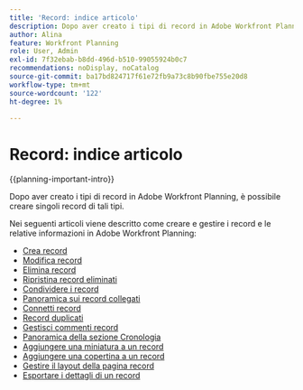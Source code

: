 ```yaml
---
title: 'Record: indice articolo'
description: Dopo aver creato i tipi di record in Adobe Workfront Planning, è possibile creare singoli record di tali tipi. Nei seguenti articoli viene descritto come creare e gestire record e relative informazioni in Adobe Workfront Planning.
author: Alina
feature: Workfront Planning
role: User, Admin
exl-id: 7f32ebab-b8dd-496d-b510-99055924b0c7
recommendations: noDisplay, noCatalog
source-git-commit: ba17bd824717f61e72fb9a73c8b90fbe755e20d8
workflow-type: tm+mt
source-wordcount: '122'
ht-degree: 1%

---
```



# Record: indice articolo

<!--<span class="preview">The highlighted information on this page refers to functionality not yet generally available. It is available only in the Preview environment for all customers. After the monthly releases to Production, the same features are also available in the Production environment for customers who enabled fast releases. </span>   

<span class="preview">For information about fast releases, see [Enable or disable fast releases for your organization](/help/quicksilver/administration-and-setup/set-up-workfront/configure-system-defaults/enable-fast-release-process.md). </span>-->

{{planning-important-intro}}

Dopo aver creato i tipi di record in Adobe Workfront Planning, è possibile creare singoli record di tali tipi.

Nei seguenti articoli viene descritto come creare e gestire i record e le relative informazioni in Adobe Workfront Planning:

* [Crea record](/help/quicksilver/planning/records/create-records.md)
* [Modifica record](/help/quicksilver/planning/records/edit-records.md)
* [Elimina record](/help/quicksilver/planning/records/delete-records.md)
* [Ripristina record eliminati](/help/quicksilver/planning/records/restore-deleted-records.md)
* [Condividere i record](/help/quicksilver/planning/records/share-records.md)
* [Panoramica sui record collegati](/help/quicksilver/planning/records/connected-records-overview.md)
* [Connetti record](/help/quicksilver/planning/records/connect-records.md)
* [Record duplicati](/help/quicksilver/planning/records/copy-or-duplicate-records.md)
* [Gestisci commenti record](/help/quicksilver/planning/records/manage-record-comments.md)
* [Panoramica della sezione Cronologia](/help/quicksilver/planning/records/history-section-overview.md)
* [Aggiungere una miniatura a un record](/help/quicksilver/planning/records/add-thumbnails-to-records.md)
* [Aggiungere una copertina a un record](/help/quicksilver/planning/records/add-a-cover-image-to-a-record.md)
* [Gestire il layout della pagina record](/help/quicksilver/planning/records/manage-the-record-page.md)
* [Esportare i dettagli di un record](/help/quicksilver/planning/records/export-the-record-page.md)
